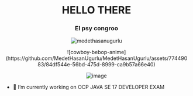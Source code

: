 <h1 align="center">HELLO THERE</h1>


<h3 align="center">El psy congroo</h3>

<div align="center">
  <p align="center"> <img src="https://komarev.com/ghpvc/?username=medethasanugurlu&label=Profile%20views&color=0e75b6&style=flat" alt="medethasanugurlu" /> </p>
![cowboy-bebop-anime](https://github.com/MedetHasanUgurlu/MedetHasanUgurlu/assets/77449083/84df544e-56bd-475d-8999-ca9b57a66e40)


![image](https://github.com/MedetHasanUgurlu/MedetHasanUgurlu/assets/77449083/6ba858ae-7a33-41cc-a34e-8d66c0f11727)

</div>

- 🔭 I’m currently working on OCP JAVA SE 17 DEVELOPER EXAM






